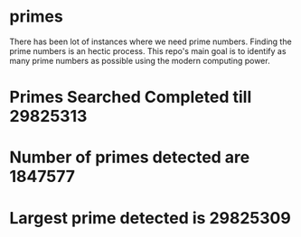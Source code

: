 # primes
There has been lot of instances where we need prime numbers. Finding the prime numbers is an hectic process. This repo's main goal is to identify as many prime numbers as possible using the modern computing power.

# Primes Searched Completed till 29825313
# Number of primes detected are 1847577
# Largest prime detected is 29825309
